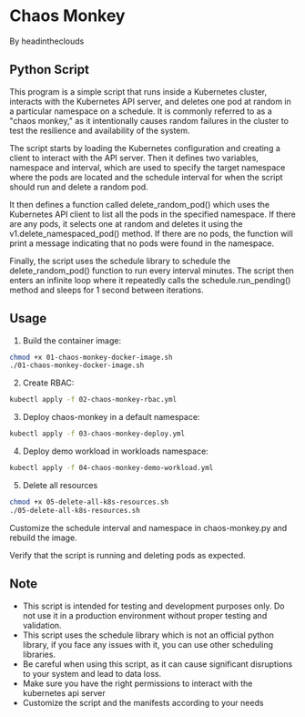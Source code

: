 # Chaos Monkey

By headintheclouds

## Python Script
This program is a simple script that runs inside a Kubernetes cluster, interacts with the Kubernetes API server, and deletes one pod at random in a particular namespace on a schedule. It is commonly referred to as a "chaos monkey," as it intentionally causes random failures in the cluster to test the resilience and availability of the system.

The script starts by loading the Kubernetes configuration and creating a client to interact with the API server. Then it defines two variables, namespace and interval, which are used to specify the target namespace where the pods are located and the schedule interval for when the script should run and delete a random pod.

It then defines a function called delete_random_pod() which uses the Kubernetes API client to list all the pods in the specified namespace. If there are any pods, it selects one at random and deletes it using the v1.delete_namespaced_pod() method. If there are no pods, the function will print a message indicating that no pods were found in the namespace.

Finally, the script uses the schedule library to schedule the delete_random_pod() function to run every interval minutes. The script then enters an infinite loop where it repeatedly calls the schedule.run_pending() method and sleeps for 1 second between iterations.

## Usage
1. Build the container image:
```bash
chmod +x 01-chaos-monkey-docker-image.sh
./01-chaos-monkey-docker-image.sh
```

2. Create RBAC:
```bash
kubectl apply -f 02-chaos-monkey-rbac.yml
``` 

3. Deploy chaos-monkey in a default namespace:
```bash
kubectl apply -f 03-chaos-monkey-deploy.yml
```

4. Deploy demo workload in workloads namespace:
```bash
kubectl apply -f 04-chaos-monkey-demo-workload.yml
```

5. Delete all resources
```bash
chmod +x 05-delete-all-k8s-resources.sh
./05-delete-all-k8s-resources.sh
```

Customize the schedule interval and namespace in chaos-monkey.py and rebuild the image.

Verify that the script is running and deleting pods as expected.

## Note
- This script is intended for testing and development purposes only. Do not use it in a production environment without proper testing and validation.
- This script uses the schedule library which is not an official python library, if you face any issues with it, you can use other scheduling libraries.
- Be careful when using this script, as it can cause significant disruptions to your system and lead to data loss.
- Make sure you have the right permissions to interact with the kubernetes api server
- Customize the script and the manifests according to your needs
